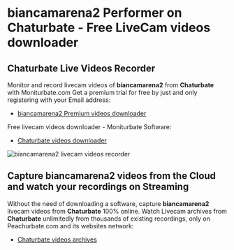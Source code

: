 # biancamarena2 Performer on Chaturbate - Free LiveCam videos downloader

## Chaturbate Live Videos Recorder

Monitor and record livecam videos of **biancamarena2** from **Chaturbate** with Moniturbate.com
Get a premium trial for free by just and only registering with your Email address:
* [biancamarena2 Premium videos downloader](https://moniturbate.com/request-demo-licence-key.html)

Free livecam videos downloader - Moniturbate Software:
* [Chaturbate videos downloader](https://moniturbate.com/moniturbate-download-software.html)

![biancamarena2 livecam videos recorder](https://peachurnet.com/templates/moniturbate-software.png)


## Capture biancamarena2 videos from the Cloud and watch your recordings on Streaming

Without the need of downloading a software, capture **biancamarena2** livecam videos from **Chaturbate** 100% online.
Watch Livecam archives from **Chaturbate** unlimitedly from thousands of existing recordings, only on Peachurbate.com and its websites network:
* [Chaturbate videos archives](https://peachurnet.com/)